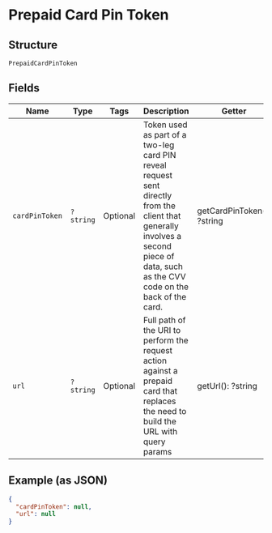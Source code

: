 
# Prepaid Card Pin Token

## Structure

`PrepaidCardPinToken`

## Fields

| Name | Type | Tags | Description | Getter | Setter |
|  --- | --- | --- | --- | --- | --- |
| `cardPinToken` | `?string` | Optional | Token used as part of a two-leg card PIN reveal request sent directly from the client that generally involves a second piece of data, such as the CVV code on the back of the card. | getCardPinToken(): ?string | setCardPinToken(?string cardPinToken): void |
| `url` | `?string` | Optional | Full path of the URI to perform the request action against a prepaid card that replaces the need to build the URL with query params | getUrl(): ?string | setUrl(?string url): void |

## Example (as JSON)

```json
{
  "cardPinToken": null,
  "url": null
}
```

